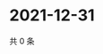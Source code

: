 # 2021-12-31

共 0 条

<!-- BEGIN WEIBO -->
<!-- 最后更新时间 Fri Dec 31 2021 19:12:05 GMT+0800 (China Standard Time) -->

<!-- END WEIBO -->
